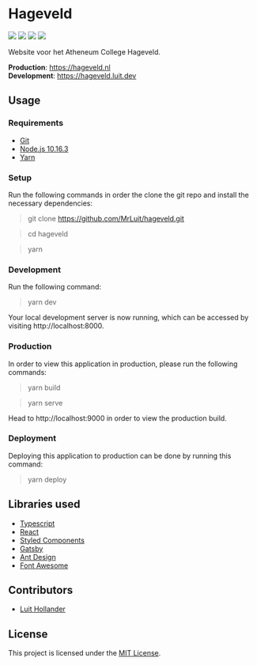 # Hageveld

[![](https://img.shields.io/travis/com/MrLuit/hageveld.svg?style=flat-square)](https://travis-ci.com/MrLuit/hageveld)
[![](https://img.shields.io/npm/v/hageveld.svg?style=flat-square)](https://www.npmjs.com/package/hageveld)
[![](https://img.shields.io/david/MrLuit/hageveld.svg?style=flat-square)](https://david-dm.org/MrLuit/hageveld)
[![](https://img.shields.io/github/license/MrLuit/hageveld.svg?style=flat-square)](https://github.com/MrLuit/hageveld/blob/master/LICENSE)

Website voor het Atheneum College Hageveld.
    
**Production**: https://hageveld.nl
<br />
**Development**: https://hageveld.luit.dev

## Usage

### Requirements
- [Git](https://git-scm.com/downloads)
- [Node.js 10.16.3](https://nodejs.org/en/download/)
- [Yarn](https://yarnpkg.com/en/docs/install)

### Setup

Run the following commands in order the clone the git repo and install the necessary dependencies:

> git clone https://github.com/MrLuit/hageveld.git

> cd hageveld

> yarn

### Development
Run the following command:
> yarn dev

Your local development server is now running, which can be accessed by visiting http://localhost:8000.

### Production
In order to view this application in production, please run the following commands:

> yarn build

> yarn serve

Head to http://localhost:9000 in order to view the production build.

### Deployment

Deploying this application to production can be done by running this command:

> yarn deploy

## Libraries used
- [Typescript](https://www.typescriptlang.org/)
- [React](https://reactjs.org/)
- [Styled Components](https://www.styled-components.com/)
- [Gatsby](https://www.gatsbyjs.org/)
- [Ant Design](https://ant.design/)
- [Font Awesome](https://fontawesome.com/)

## Contributors
- [Luit Hollander](https://github.com/MrLuit)

## License

This project is licensed under the [MIT License](https://github.com/MrLuit/hageveld/blob/master/LICENSE). 